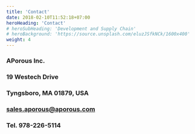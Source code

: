 ```yaml
---
title: 'Contact'
date: 2018-02-10T11:52:18+07:00
heroHeading: 'Contact'
# heroSubHeading: 'Development and Supply Chain'
# heroBackground: 'https://source.unsplash.com/eluzJSfkNCk/1600x400'
weight: 4
---
```


### APorous Inc.

### 19 Westech Drive

### Tyngsboro, MA 01879, USA

### sales.aporous@aporous.com

### Tel. 978-226-5114    
